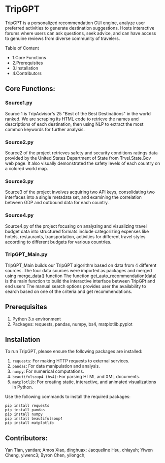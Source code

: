 # TripGPT

TripGPT is a personalized recommendation GUI engine, analyze user preferred activities to generate destination suggestions. Hosts interactive forums where users can ask questions, seek advice, and can have access to genuine reviews from diverse community of travelers. 

Table of Content

* 1.Core Functions
* 2.Prerequisites
* 3.Installation
* 4.Contributors

## Core Functions:

### Source1.py

Source 1 is TripAdvisor's 25 "Best of the Best Destinations" in the world ranked. We are scraping its HTML code to retrieve the names and descriptions of each destination, then using NLP to extract the most common keywords for further analysis.

### Source2.py

Source2 of the project retrieves safety and security conditions ratings data provided by the United States Department of State from Trvel.State.Gov web page. It also visually demonstrated the safety levels of each country on a colored world map.

### Source3.py

Source3 of the project involves acquiring two API keys, consolidating two interfaces into a single metadata set, and examining the correlation between GDP and outbound data for each country.

### Source4.py

Source4.py of the project focusing on analyzing and visualizing travel budget data into structured formats include categorizing expenses like hotels, restaurants, transportation, activities for different travel styles according to different budgets for various countries. 

### TripGPT_Main.py

TripGPT_Main builds our TripGPT algorithm based on data from 4 different sources.
The four data sources were imported as packages and merged using merge_data() function
The function get_auto_recommendation(data) is the main function to build the interactive interface between TripGPt and end users
The manual search options provides user the availability to search based on one of the criteria and get recommendations.

## Prerequisites

  1. Python 3.x environment 
  2. Packages: requests, pandas, numpy, bs4, matplotlib.pyplot

## Installation
To run TripGPT, please ensure the following packages are installed:

1. `requests`: For making HTTP requests to external services.
2. `pandas`: For data manipulation and analysis.
3. `numpy`: For numerical computations.
4. `beautifulsoup4 (bs4)`: For parsing HTML and XML documents.
5. `matplotlib`: For creating static, interactive, and animated visualizations in Python.

Use the following commands to install the required packages:

```
pip install requests
pip install pandas
pip install numpy
pip install beautifulsoup4
pip install matplotlib
```

## Contributors:
Yan Tian, yantian;
Amos Xiao, dinghuax;
Jacqueline Hsu, chiayuh;
Yiwen Cheng, yiwenc3;
Byron Chen, yilongch;
